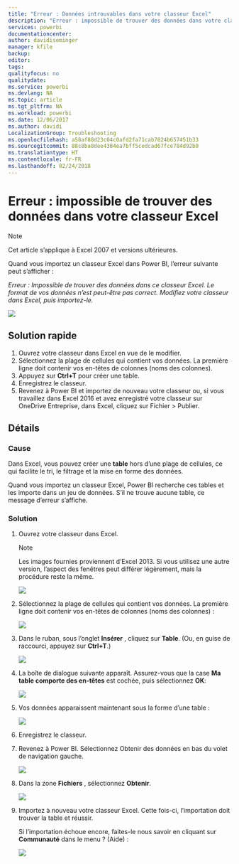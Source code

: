 ```yaml
---
title: "Erreur : Données introuvables dans votre classeur Excel"
description: "Erreur : impossible de trouver des données dans votre classeur Excel"
services: powerbi
documentationcenter: 
author: davidiseminger
manager: kfile
backup: 
editor: 
tags: 
qualityfocus: no
qualitydate: 
ms.service: powerbi
ms.devlang: NA
ms.topic: article
ms.tgt_pltfrm: NA
ms.workload: powerbi
ms.date: 12/06/2017
ms.author: davidi
LocalizationGroup: Troubleshooting
ms.openlocfilehash: a58af88d23c04c0afd2fa71cab7824b657451b33
ms.sourcegitcommit: 88c8ba8dee4384ea7bff5cedcad67fce784d92b0
ms.translationtype: HT
ms.contentlocale: fr-FR
ms.lasthandoff: 02/24/2018
---
```

# <a name="error-we-couldnt-find-any-data-in-your-excel-workbook"></a>Erreur : impossible de trouver des données dans votre classeur Excel

>[!NOTE]
>Cet article s’applique à Excel 2007 et versions ultérieures.

Quand vous importez un classeur Excel dans Power BI, l’erreur suivante peut s’afficher :

*Erreur : Impossible de trouver des données dans ce classeur Excel. Le format de vos données n’est peut-être pas correct. Modifiez votre classeur dans Excel, puis importez-le.*

![](media/service-admin-troubleshoot-excel-workbook-data/pbi_wecouldntfindanydata.png)

## <a name="quick-solution"></a>Solution rapide
1. Ouvrez votre classeur dans Excel en vue de le modifier.
2. Sélectionnez la plage de cellules qui contient vos données. La première ligne doit contenir vos en-têtes de colonnes (noms des colonnes).
3. Appuyez sur **Ctrl+T** pour créer une table.
4. Enregistrez le classeur.
5. Revenez à Power BI et importez de nouveau votre classeur ou, si vous travaillez dans Excel 2016 et avez enregistré votre classeur sur OneDrive Entreprise, dans Excel, cliquez sur Fichier > Publier.

## <a name="details"></a>Détails
### <a name="cause"></a>Cause
Dans Excel, vous pouvez créer une **table** hors d’une plage de cellules, ce qui facilite le tri, le filtrage et la mise en forme des données.

Quand vous importez un classeur Excel, Power BI recherche ces tables et les importe dans un jeu de données. S’il ne trouve aucune table, ce message d’erreur s’affiche.

### <a name="solution"></a>Solution
1. Ouvrez votre classeur dans Excel. 
    >[!NOTE]
    >Les images fournies proviennent d’Excel 2013. Si vous utilisez une autre version, l’aspect des fenêtres peut différer légèrement, mais la procédure reste la même.
    
    ![](media/service-admin-troubleshoot-excel-workbook-data/pbi_trb_xlwksht1.png)
2. Sélectionnez la plage de cellules qui contient vos données. La première ligne doit contenir vos en-têtes de colonnes (noms des colonnes) :
   
    ![](media/service-admin-troubleshoot-excel-workbook-data/pbi_trb_xlwksht2.png)
3. Dans le ruban, sous l’onglet **Insérer** , cliquez sur **Table**. (Ou, en guise de raccourci, appuyez sur **Ctrl+T**.)
   
    ![](media/service-admin-troubleshoot-excel-workbook-data/pbi_trb_xlwksht3.png)
4. La boîte de dialogue suivante apparaît. Assurez-vous que la case **Ma table comporte des en-têtes** est cochée, puis sélectionnez **OK**:
   
    ![](media/service-admin-troubleshoot-excel-workbook-data/pbi_trb_xlcreatetbl.png)
5. Vos données apparaissent maintenant sous la forme d’une table :
   
    ![](media/service-admin-troubleshoot-excel-workbook-data/pbi_trb_xltbl.png)
6. Enregistrez le classeur.
7. Revenez à Power BI. Sélectionnez Obtenir des données en bas du volet de navigation gauche.
   
    ![](media/service-admin-troubleshoot-excel-workbook-data/pbi_getdata.png)
8. Dans la zone **Fichiers** , sélectionnez **Obtenir**.
   
    ![](media/service-admin-troubleshoot-excel-workbook-data/pbi_getfiles.png)
9. Importez à nouveau votre classeur Excel. Cette fois-ci, l’importation doit trouver la table et réussir.
   
    Si l’importation échoue encore, faites-le nous savoir en cliquant sur **Communauté** dans le menu ? (Aide) :
   
    ![](media/service-admin-troubleshoot-excel-workbook-data/pbi_questionmenucommunity.png)
